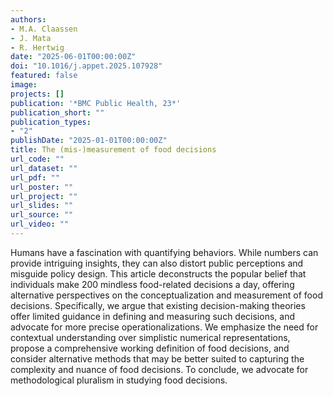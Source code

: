 ```yaml
---
authors:
- M.A. Claassen
- J. Mata
- R. Hertwig
date: "2025-06-01T00:00:00Z"
doi: "10.1016/j.appet.2025.107928"
featured: false
image:
projects: []
publication: '*BMC Public Health, 23*'
publication_short: ""
publication_types:
- "2"
publishDate: "2025-01-01T00:00:00Z"
title: The (mis-)measurement of food decisions
url_code: ""
url_dataset: ""
url_pdf: ""
url_poster: ""
url_project: ""
url_slides: ""
url_source: ""
url_video: ""
---
```


Humans have a fascination with quantifying behaviors. While numbers can provide intriguing insights, they can also distort public perceptions and misguide policy design. This article deconstructs the popular belief that individuals make 200 mindless food-related decisions a day, offering alternative perspectives on the conceptualization and measurement of food decisions. Specifically, we argue that existing decision-making theories offer limited guidance in defining and measuring such decisions, and advocate for more precise operationalizations. We emphasize the need for contextual understanding over simplistic numerical representations, propose a comprehensive working definition of food decisions, and consider alternative methods that may be better suited to capturing the complexity and nuance of food decisions. To conclude, we advocate for methodological pluralism in studying food decisions.